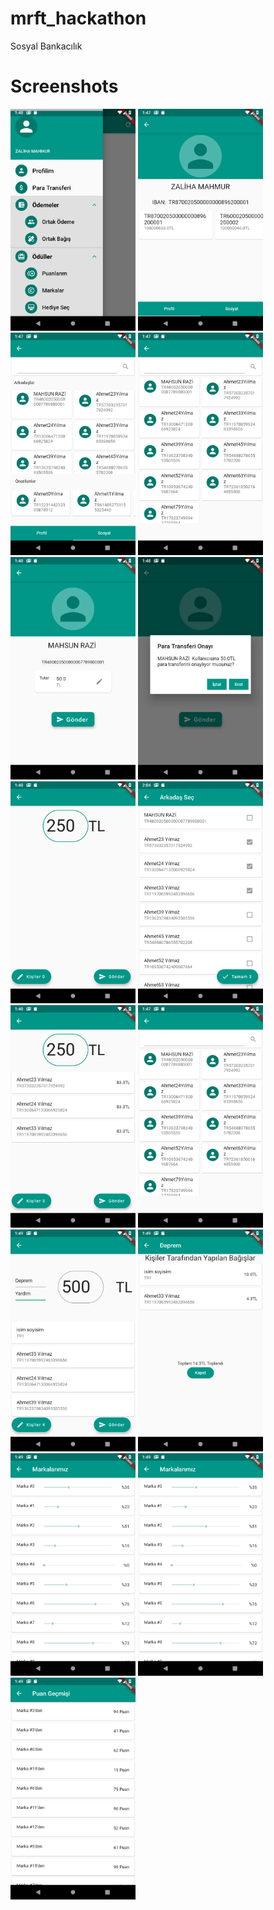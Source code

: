 # mrft_hackathon
Sosyal Bankacılık


# Screenshots
<img alt="aa" src="screenshots/Screenshot_1555238892.png" width="200">
<img src="screenshots/Screenshot_1555238862.png" width="200">
<img src="screenshots/Screenshot_1555238868.png" width="200">
<img src="screenshots/Screenshot_1555238874.png" width="200">
<img src="screenshots/Screenshot_1555238881.png" width="200">
<img src="screenshots/Screenshot_1555238882.png" width="200">
<img src="screenshots/Screenshot_1555238913.png" width="200">


<img src="screenshots/Screenshot_1555239883.png" width="200">
<img src="screenshots/Screenshot_1555238920.png" width="200">
<img src="screenshots/Screenshot_1555238874.png" width="200">
<img src="screenshots/Screenshot_1555238959.png" width="200">
<img src="screenshots/Screenshot_1555238969.png" width="200">
<img src="screenshots/Screenshot_1555238976.png" width="200">


<img src="screenshots/Screenshot_1555238976.png" width="200">
<img src="screenshots/Screenshot_1555238978.png" width="200">